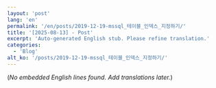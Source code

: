 ```yaml
---
layout: 'post'
lang: 'en'
permalink: '/en/posts/2019-12-19-mssql_테이블_인덱스_지정하기/'
title: '[2025-08-13] - Post'
excerpt: 'Auto-generated English stub. Please refine translation.'
categories:
  - 'Blog'
alt_ko: '/posts/2019-12-19-mssql_테이블_인덱스_지정하기/'
---
```


(*No embedded English lines found. Add translations later.*)
